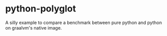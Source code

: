 # python-polyglot
A silly example to compare a benchmark between pure python and python on graalvm's native image.
